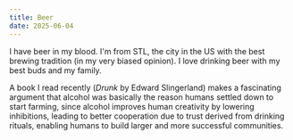 ```yaml
---
title: Beer
date: 2025-06-04
---
```

I have beer in my blood. I'm from STL, the city in the US with the best brewing tradition (in my very biased opinion). I love drinking beer with my best buds and my family.

A book I read recently (*Drunk* by Edward Slingerland) makes a fascinating argument that alcohol was basically the reason humans settled down to start farming, since alcohol improves human creativity by lowering inhibitions, leading to better cooperation due to trust derived from drinking rituals, enabling humans to build larger and more successful communities.
